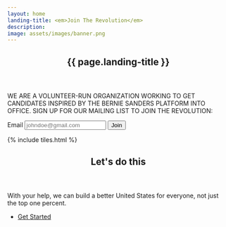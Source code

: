 ```yaml
---
layout: home
landing-title: <em>Join The Revolution</em>
description:
image: assets/images/banner.png
---
```


<!-- Banner -->
<section id="banner" class="major">
	<div class="inner">
		<header class="major">
			<h1>{{ page.landing-title }}</h1>
		</header>
		<div class="content">
			<p style="text-transform: uppercase;">We are a volunteer-run organization working to get candidates inspired by the Bernie Sanders platform into office. Sign up for our mailing list to join the Revolution:</p>
			<form id="email-signup" autocomplete="on" method="post" action="https://tinyletter.com/ThePoliticalRevolution">
				<label for="email">Email</label>
				<input type="email" name="email" id="email" placeholder="johndoe@gmail.com"/>
				<button type="submit">Join</button>
			</form>
			<!-- <ul class="actions">
				<li><a href="#one" class="button next scrolly">More</a></li>
			</ul> -->
		</div>
	</div>
</section>

<!-- Main -->
<div id="main">

<!-- One -->
{% include tiles.html %}

<!-- Two -->
<section id="two">
	<div class="inner">
		<header class="major">
			<h2>Let's do this</h2>
		</header>
		<p>With your help, we can build a better United States for everyone, not just the top one percent.</p>
		<ul class="actions">
			<li><a href="{{ site.baseurl }}fight" class="button next">Get Started</a></li>
		</ul>
	</div>
</section>

</div>
